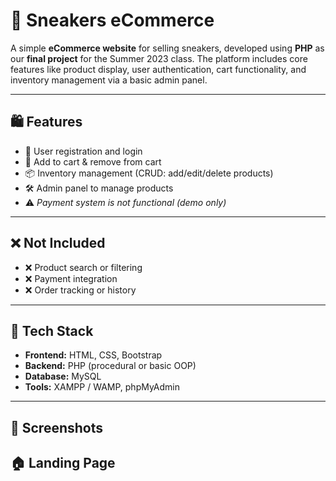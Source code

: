 # 👟 Sneakers eCommerce

A simple **eCommerce website** for selling sneakers, developed using **PHP** as our **final project** for the Summer 2023 class. The platform includes core features like product display, user authentication, cart functionality, and inventory management via a basic admin panel.

---

## 🛍️ Features

- 👤 User registration and login
- 🛒 Add to cart & remove from cart
- 📦 Inventory management (CRUD: add/edit/delete products)
- 🛠 Admin panel to manage products
- ⚠️ *Payment system is not functional (demo only)*

---

## ❌ Not Included

- ❌ Product search or filtering
- ❌ Payment integration
- ❌ Order tracking or history

---

## 🧰 Tech Stack

- **Frontend:** HTML, CSS, Bootstrap
- **Backend:** PHP (procedural or basic OOP)
- **Database:** MySQL
- **Tools:** XAMPP / WAMP, phpMyAdmin

---

## 📸 Screenshots

## 🏠 Landing Page

